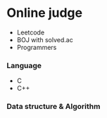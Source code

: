 # Online judge
- Leetcode
- BOJ with solved.ac
- Programmers

### Language
- C
- C++
  
### Data structure & Algorithm

